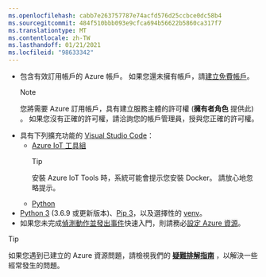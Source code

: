 ```yaml
---
ms.openlocfilehash: cabb7e263757787e74acfd576d25ccbce0dc58b4
ms.sourcegitcommit: 484f510bbb093e9cfca694b56622b5860ca317f7
ms.translationtype: MT
ms.contentlocale: zh-TW
ms.lasthandoff: 01/21/2021
ms.locfileid: "98633342"
---
```

* 包含有效訂用帳戶的 Azure 帳戶。 如果您還未擁有帳戶，請[建立免費帳戶](https://azure.microsoft.com/free/?WT.mc_id=A261C142F)。
  > [!NOTE]
  > 您將需要 Azure 訂用帳戶，具有建立服務主體的許可權 (**擁有者角色** 提供此) 。 如果您沒有正確的許可權，請洽詢您的帳戶管理員，授與您正確的許可權。 
* 具有下列擴充功能的 [Visual Studio Code](https://code.visualstudio.com/)：
    * [Azure IoT 工具組](https://marketplace.visualstudio.com/items?itemName=vsciot-vscode.azure-iot-tools)
        > [!TIP]
        > 安裝 Azure IoT Tools 時，系統可能會提示您安裝 Docker。 請放心地忽略提示。
    * [Python](https://marketplace.visualstudio.com/items?itemName=ms-python.python)
* [Python 3](https://www.python.org/downloads/) (3.6.9 或更新版本)、[Pip 3](https://pip.pypa.io/en/stable/installing/)，以及選擇性的 [venv](https://docs.python.org/3/library/venv.html)。
* 如果您未完成[偵測動作並發出事件](../../../detect-motion-emit-events-quickstart.md)快速入門，則請務必[設定 Azure 資源](../../../detect-motion-emit-events-quickstart.md#set-up-azure-resources)。

> [!TIP]
> 如果您遇到已建立的 Azure 資源問題，請檢視我們的 **[疑難排解指南](../../../troubleshoot-how-to.md#common-error-resolutions)** ，以解決一些經常發生的問題。
